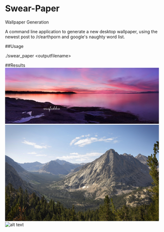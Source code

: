 # Swear-Paper
Wallpaper Generation

A command line application to generate a new desktop wallpaper, using the newest post to /r/earthporn and google's naughty word list.

##Usage

./swear_paper \<outputfilename>

##Results
![alt text](Results/assfukka.jpg "assfukka")
![alt text](Results/cunts.jpg "cunts")
![alt text](Results/fudgepacker.jpg "fudgepacker")

